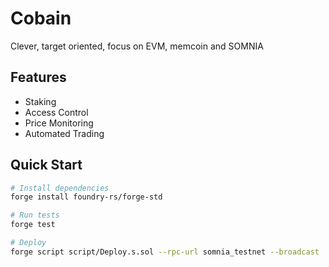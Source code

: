 # Cobain

Clever, target oriented, focus on EVM, memcoin and SOMNIA

## Features

- Staking
- Access Control
- Price Monitoring
- Automated Trading

## Quick Start

```bash
# Install dependencies
forge install foundry-rs/forge-std

# Run tests
forge test

# Deploy
forge script script/Deploy.s.sol --rpc-url somnia_testnet --broadcast
```
